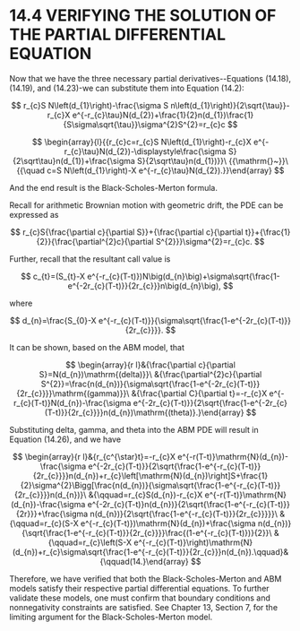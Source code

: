 # 14.4 VERIFYING THE SOLUTION OF THE PARTIAL DIFFERENTIAL EQUATION

Now that we have the three necessary partial derivatives--Equations (14.18), (14.19), and (14.23)-we can substitute them into Equation (14.2):

$$
r_{c}S N\left(d_{1}\right)-\frac{\sigma S n\left(d_{1}\right)}{2\sqrt{\tau}}-r_{c}X e^{-r_{c}\tau}N(d_{2})+\frac{1}{2}n(d_{1})\frac{1}{S\sigma\sqrt{\tau}}\sigma^{2}S^{2}=r_{c}c
$$

$$
\begin{array}{l}{{r_{c}c=r_{c}S N\left(d_{1}\right)-r_{c}X e^{-r_{c}\tau}N(d_{2})-\displaystyle\frac{\sigma S}{2\sqrt\tau}n(d_{1})+\frac{\sigma S}{2\sqrt\tau}n(d_{1})}}\ {{\mathrm{}~}}\ {{\quad c=S N\left(d_{1}\right)-X e^{-r_{c}\tau}N(d_{2}).}}\end{array}
$$

And the end result is the Black-Scholes-Merton formula.

Recall for arithmetic Brownian motion with geometric drift, the PDE can be expressed as

$$
r_{c}S{\frac{\partial c}{\partial S}}+{\frac{\partial c}{\partial t}}+{\frac{1}{2}}{\frac{\partial^{2}c}{\partial S^{2}}}\sigma^{2}=r_{c}c.
$$

Further, recall that the resultant call value is

$$
c_{t}=(S_{t}-X e^{-r_{c}(T-t)})N\big(d_{n}\big)+\sigma\sqrt{\frac{1-e^{-2r_{c}(T-t)}}{2r_{c}}}n\big(d_{n}\big),
$$

where

$$
d_{n}=\frac{S_{0}-X e^{-r_{c}(T-t)}}{\sigma\sqrt{\frac{1-e^{-2r_{c}(T-t)}}{2r_{c}}}}.
$$

It can be shown, based on the ABM model, that

$$
\begin{array}{r l}&{\frac{\partial c}{\partial S}=N(d_{n})\mathrm{(delta)}}\ &{\frac{\partial^{2}c}{\partial S^{2}}=\frac{n(d_{n})}{\sigma\sqrt{\frac{1-e^{-2r_{c}(T-t)}}{2r_{c}}}}\mathrm{(gamma)}}\ &{\frac{\partial C}{\partial t}=-r_{c}X e^{-r_{c}(T-t)}N(d_{n})-\frac{\sigma e^{-2r_{c}(T-t)}}{2\sqrt{\frac{1-e^{-2r_{c}(T-t)}}{2r_{c}}}}n(d_{n})\mathrm{(theta)}.}\end{array}
$$

Substituting delta, gamma, and theta into the ABM PDE will result in Equation (14.26), and we have

$$
\begin{array}{r l}&{r_{c^{\star}t}=-r_{c}X e^{-r(T-t)}\mathrm{N}(d_{n})-\frac{\sigma e^{-2r_{c}(T-t)}}{2\sqrt{\frac{1-e^{-r_{c}(T-t)}}{2r_{c}}}}n(d_{n})+r_{c}\left[\mathrm{N}(d_{n})\right]S+\frac{1}{2}\sigma^{2}\Bigg[\frac{n(d_{n})}{\sigma\sqrt{\frac{1-e^{-r_{c}(T-t)}}{2r_{c}}}}n(d_{n})}\ &{\qquad=r_{c}S(d_{n})-r_{c}X e^{-r(T-t)}\mathrm{N}(d_{n})-\frac{\sigma e^{-2r_{c}(T-t)}n(d_{n})}{2\sqrt{\frac{1-e^{-r_{c}(T-t)}}{2r}}}+\frac{\sigma n(d_{n})}{2\sqrt{\frac{1-e^{-r_{c}(T-t)}}{2r_{c}}}}}\ &{\qquad=r_{c}(S-X e^{-r_{c}(T-t)})\mathrm{N}(d_{n})+\frac{\sigma n(d_{n})}{\sqrt{\frac{1-e^{-r_{c}(T-t)}}{2r_{c}}}}\frac{(1-e^{-r_{c}(T-t)})}{2}}\ &{\qquad=r_{c}\left(S-X e^{-r_{c}(T-t)}\right)\mathrm{N}(d_{n})+r_{c}\sigma\sqrt{\frac{1-e^{-r_{c}(T-t)}}{2r_{c}}}n(d_{n}).\qquad}&{\qquad(14.}\end{array}
$$

Therefore, we have verified that both the Black-Scholes-Merton and ABM models satisfy their respective partial differential equations. To further validate these models, one must confirm that boundary conditions and nonnegativity constraints are satisfied. See Chapter 13, Section 7, for the limiting argument for the Black-Scholes-Merton model.
